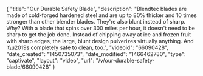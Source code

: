 {
    "title": "Our Durable Safety Blade",
    "description": "Blendtec blades are made of cold-forged hardened steel and are up to 80% thicker and 10 times stronger than other blender blades. They're also blunt instead of sharp. Why? With a blade that spins over 300 miles per hour, it doesn't need to be sharp to get the job done. Instead of chipping away at ice and frozen fruit with sharp edges, the large, blunt design pulverizes virtually anything. And it\u2019s completely safe to clean, too.",
    "videoid": "66090428",
    "date_created": "1450735073",
    "date_modified": "1466462780",
    "type": "captivate",
    "layout": "video",
    "url": "\/v\/our-durable-safety-blade\/66090428"
}